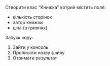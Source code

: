 Створити клас “Книжка” котрий містить поля:- кількість сторінок- автор книжки- ціна (в гривнях) Запуск коду:1. Зайти у консоль2. Прописати назву файлу3. Отримати результат 